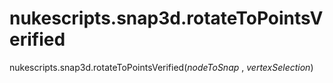 # nukescripts.snap3d.rotateToPointsVerified
nukescripts.snap3d.rotateToPointsVerified(_nodeToSnap_ , _vertexSelection_)